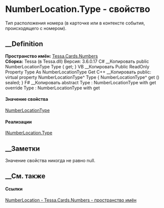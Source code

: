 # NumberLocation.Type - свойство
Тип расположения номера (в карточке или в контексте события, происходящего с
номером).
##  __Definition
 **Пространство имён:** [Tessa.Cards.Numbers](N_Tessa_Cards_Numbers.htm)  
 **Сборка:** Tessa (в Tessa.dll) Версия: 3.6.0.17
C# __Копировать
     public NumberLocationType Type { get; }
VB __Копировать
     Public ReadOnly Property Type As NumberLocationType
    	Get
C++ __Копировать
     public:
    virtual property NumberLocationType^ Type {
    	NumberLocationType^ get () sealed;
    }
F# __Копировать
     abstract Type : NumberLocationType with get
    override Type : NumberLocationType with get
#### Значение свойства
[NumberLocationType](T_Tessa_Cards_Numbers_NumberLocationType.htm)
#### Реализации
[INumberLocation.Type](P_Tessa_Cards_Numbers_INumberLocation_Type.htm)  
##  __Заметки
Значение свойства никогда не равно null.
## __См. также
#### Ссылки
[NumberLocation - ](T_Tessa_Cards_Numbers_NumberLocation.htm)
[Tessa.Cards.Numbers - пространство имён](N_Tessa_Cards_Numbers.htm)
